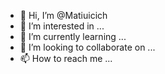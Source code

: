 - 👋 Hi, I’m @Matiuicich
- 👀 I’m interested in ...
- 🌱 I’m currently learning ...
- 💞️ I’m looking to collaborate on ...
- 📫 How to reach me ...

<!---
Matiuicich/Matiuicich is a ✨ special ✨ repository because its `README.md` (this file) appears on your GitHub profile.
You can click the Preview link to take a look at your changes.
--->
